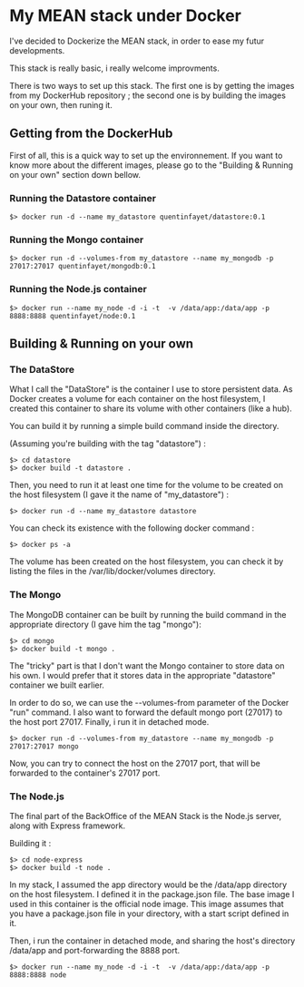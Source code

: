 # My MEAN stack under Docker

I've decided to Dockerize the MEAN stack, in order to ease my futur developments.

This stack is really basic, i really welcome improvments.

There is two ways to set up this stack. The first one is by getting the images from my DockerHub repository ; the second one is by building the images on your own, then runing it.

## Getting from the DockerHub

First of all, this is a quick way to set up the environnement. If you want to know more about the different images, please go to the "Building & Running on your own" section down bellow.

### Running the Datastore container

```shell
$> docker run -d --name my_datastore quentinfayet/datastore:0.1
```

### Running the Mongo container 

```shell
$> docker run -d --volumes-from my_datastore --name my_mongodb -p 27017:27017 quentinfayet/mongodb:0.1
```

### Running the Node.js container

```shell
$> docker run --name my_node -d -i -t  -v /data/app:/data/app -p 8888:8888 quentinfayet/node:0.1
```

## Building & Running on your own

### The DataStore

What I call the "DataStore" is the container I use to store persistent data. As Docker creates a volume for each container on the host filesystem, I created this container to share its volume with other containers (like a hub).

You can build it by running a simple build command inside the directory.

(Assuming you're building with the tag "datastore") :

```shell
$> cd datastore
$> docker build -t datastore .
```

Then, you need to run it at least one time for the volume to be created on the host filesystem (I gave it the name of "my_datastore") :

```shell
$> docker run -d --name my_datastore datastore
```
You can check its existence with the following docker command : 

            
```shell
$> docker ps -a
```

The volume has been created on the host filesystem, you can check it by listing the files in the /var/lib/docker/volumes directory.

### The Mongo

The MongoDB container can be built by running the build command in the appropriate directory (I gave him the tag "mongo"):

```shell
$> cd mongo 
$> docker build -t mongo .
```

The "tricky" part is that I don't want the Mongo container to store data on his own. I would prefer that it stores data in the appropriate "datastore" container we built earlier.

In order to do so, we can use the --volumes-from parameter of the Docker "run" command. I also want to forward the default mongo port (27017) to the host port 27017. Finally, i run it in detached mode.

```shell
$> docker run -d --volumes-from my_datastore --name my_mongodb -p 27017:27017 mongo
```

Now, you can try to connect the host on the 27017 port, that will be forwarded to the container's 27017 port.

### The Node.js

The final part of the BackOffice of the MEAN Stack is the Node.js server, along with Express framework.

Building it :

```shell
$> cd node-express 
$> docker build -t node .
```

In my stack, I assumed the app directory would be the /data/app directory on the host filesystem. I defined it in the package.json file. The base image I used in this container is the official node image. This image assumes that you have a package.json file in your directory, with a start script defined in it.

Then, i run the container in detached mode, and sharing the host's directory /data/app and port-forwarding the 8888 port.

```shell
$> docker run --name my_node -d -i -t  -v /data/app:/data/app -p 8888:8888 node
```
